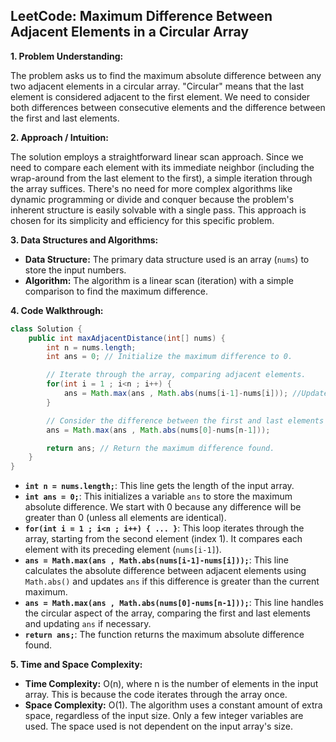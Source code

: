 ## LeetCode: Maximum Difference Between Adjacent Elements in a Circular Array

**1. Problem Understanding:**

The problem asks us to find the maximum absolute difference between any two adjacent elements in a circular array.  "Circular" means that the last element is considered adjacent to the first element.  We need to consider both differences between consecutive elements and the difference between the first and last elements.


**2. Approach / Intuition:**

The solution employs a straightforward linear scan approach.  Since we need to compare each element with its immediate neighbor (including the wrap-around from the last element to the first), a simple iteration through the array suffices.  There's no need for more complex algorithms like dynamic programming or divide and conquer because the problem's inherent structure is easily solvable with a single pass.  This approach is chosen for its simplicity and efficiency for this specific problem.


**3. Data Structures and Algorithms:**

* **Data Structure:** The primary data structure used is an array (`nums`) to store the input numbers.
* **Algorithm:** The algorithm is a linear scan (iteration) with a simple comparison to find the maximum difference.


**4. Code Walkthrough:**

```java
class Solution {
    public int maxAdjacentDistance(int[] nums) {
        int n = nums.length;
        int ans = 0; // Initialize the maximum difference to 0.

        // Iterate through the array, comparing adjacent elements.
        for(int i = 1 ; i<n ; i++) {
            ans = Math.max(ans , Math.abs(nums[i-1]-nums[i])); //Update 'ans' if a larger difference is found.
        }

        // Consider the difference between the first and last elements (circularity).
        ans = Math.max(ans , Math.abs(nums[0]-nums[n-1]));

        return ans; // Return the maximum difference found.
    }
}
```

* **`int n = nums.length;`**: This line gets the length of the input array.
* **`int ans = 0;`**: This initializes a variable `ans` to store the maximum absolute difference.  We start with 0 because any difference will be greater than 0 (unless all elements are identical).
* **`for(int i = 1 ; i<n ; i++) { ... }`**: This loop iterates through the array, starting from the second element (index 1).  It compares each element with its preceding element (`nums[i-1]`).
* **`ans = Math.max(ans , Math.abs(nums[i-1]-nums[i]));`**: This line calculates the absolute difference between adjacent elements using `Math.abs()` and updates `ans` if this difference is greater than the current maximum.
* **`ans = Math.max(ans , Math.abs(nums[0]-nums[n-1]));`**: This line handles the circular aspect of the array, comparing the first and last elements and updating `ans` if necessary.
* **`return ans;`**: The function returns the maximum absolute difference found.


**5. Time and Space Complexity:**

* **Time Complexity:** O(n), where n is the number of elements in the input array. This is because the code iterates through the array once.
* **Space Complexity:** O(1). The algorithm uses a constant amount of extra space, regardless of the input size.  Only a few integer variables are used.  The space used is not dependent on the input array's size.
